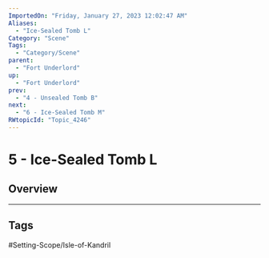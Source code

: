 ```yaml
---
ImportedOn: "Friday, January 27, 2023 12:02:47 AM"
Aliases:
  - "Ice-Sealed Tomb L"
Category: "Scene"
Tags:
  - "Category/Scene"
parent:
  - "Fort Underlord"
up:
  - "Fort Underlord"
prev:
  - "4 - Unsealed Tomb B"
next:
  - "6 - Ice-Sealed Tomb M"
RWtopicId: "Topic_4246"
---
```

# 5 - Ice-Sealed Tomb L
## Overview

---
## Tags
#Setting-Scope/Isle-of-Kandril

